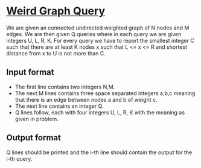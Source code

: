 # [Weird Graph Query][link]

We are given an connected undirected weighted graph of N nodes and M edges. We are then given Q queries where in each query we are given integers U, L, R, K. For every query we have to report the smallest integer C such that there are at least K nodes x such that L <= x <= R and shortest distance from x to U is not more than C.

## Input format

- The first line contains two integers N,M.
- The next M lines contains three space separated integers a,b,c meaning that there is an edge between nodes a and b of weight c.
- The next line contains an integer Q.
- Q lines follow, each with four integers U, L, R, K with the meaning as given in problem.

## Output format

Q lines should be printed and the i-th line should contain the output for the i-th query.

[link]: https://www.hackerearth.com/practice/data-structures/advanced-data-structures/segment-trees/practice-problems/algorithm/weird-graph-query-b810c8d2/
